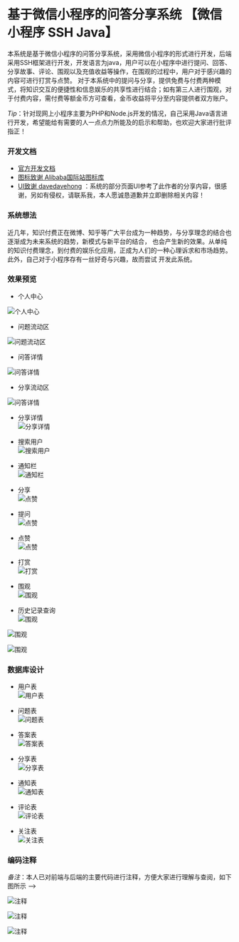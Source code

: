 # 基于微信小程序的问答分享系统 【微信小程序 SSH  Java】  

   本系统是基于微信小程序的问答分享系统，采用微信小程序的形式进行开发，后端采用SSH框架进行开发，开发语言为java，用户可以在小程序中进行提问、回答、分享故事、评论、围观以及充值收益等操作，在围观的过程中，用户对于感兴趣的内容可进行打赏与点赞。
   对于本系统中的提问与分享，提供免费与付费两种模式，将知识交互的便捷性和信息娱乐的共享性进行结合；如有第三人进行围观，对于付费内容，需付费等额金币方可查看，金币收益将平分至内容提供者双方账户。

   *Tip*：针对现网上小程序主要为PHP和Node.js开发的情况，自己采用Java语言进行开发，希望能给有需要的人一点点力所能及的启示和帮助，也欢迎大家进行批评指正！

### 开发文档

- [官方开发文档](https://mp.weixin.qq.com/debug/wxadoc/dev/)
- [图标致谢 Alibaba国际站图标库](http://iconfont.cn/collections/detail?spm=a313x.7781069.1998910419.de12df413&cid=31)
- [UI致谢 davedavehong](https://github.com/davedavehong/fenda-mock) ：系统的部分页面UI参考了此作者的分享内容，很感谢，另如有侵权，请联系我，本人愿诚恳道歉并立即删除相关内容！

### 系统想法

   近几年，知识付费正在微博、知乎等广大平台成为一种趋势，与分享理念的结合也逐渐成为未来系统的趋势，新模式与新平台的结合，
也会产生新的效果。从单纯的知识付费理念，到付费的娱乐化应用，正成为人们的一种心理诉求和市场趋势。此外，自己对于小程序存有一丝好奇与兴趣，故而尝试
开发此系统。

### 效果预览

- 个人中心  

![个人中心](https://github.com/Zhangxuan-Xing/Question-and-answer-Sharing-System/blob/master/Rendering/Mine.png)

- 问题流动区  

![问题流动区](https://github.com/Zhangxuan-Xing/Question-and-answer-Sharing-System/blob/master/Rendering/quesInfo.png)

- 问答详情  

![问答详情](https://github.com/Zhangxuan-Xing/Question-and-answer-Sharing-System/blob/master/Rendering/quesAndAns.png)

- 分享流动区  

![问答详情](https://github.com/Zhangxuan-Xing/Question-and-answer-Sharing-System/blob/master/Rendering/Look.png)

- 分享详情  
![分享详情](https://github.com/Zhangxuan-Xing/Question-and-answer-Sharing-System/blob/master/Rendering/story.png)

- 搜索用户  
![搜索用户](https://github.com/Zhangxuan-Xing/Question-and-answer-Sharing-System/blob/master/Rendering/person.png)

- 通知栏  
![通知栏](https://github.com/Zhangxuan-Xing/Question-and-answer-Sharing-System/blob/master/Rendering/message.png)

- 分享  
![点赞](https://github.com/Zhangxuan-Xing/Question-and-answer-Sharing-System/blob/master/Rendering/Share.png)

- 提问  
![点赞](https://github.com/Zhangxuan-Xing/Question-and-answer-Sharing-System/blob/master/Rendering/ques.png)

- 点赞  
![点赞](https://github.com/Zhangxuan-Xing/Question-and-answer-Sharing-System/blob/master/Rendering/reward.png)

- 打赏  
![打赏](https://github.com/Zhangxuan-Xing/Question-and-answer-Sharing-System/blob/master/Rendering/give.png)

- 围观  
![围观](https://github.com/Zhangxuan-Xing/Question-and-answer-Sharing-System/blob/master/Rendering/pay.png)

- 历史记录查询  
![围观](https://github.com/Zhangxuan-Xing/Question-and-answer-Sharing-System/blob/master/Rendering/ansHistory.png)

![围观](https://github.com/Zhangxuan-Xing/Question-and-answer-Sharing-System/blob/master/Rendering/shareHistory.png)

![围观](https://github.com/Zhangxuan-Xing/Question-and-answer-Sharing-System/blob/master/Rendering/quesHis.png)





### 数据库设计

- 用户表  
![用户表](https://github.com/Zhangxuan-Xing/Question-and-answer-Sharing-System/blob/master/Rendering/sqlUser.png)

- 问题表  
![问题表](https://github.com/Zhangxuan-Xing/Question-and-answer-Sharing-System/blob/master/Rendering/sqlQues.png)

- 答案表  
![答案表](https://github.com/Zhangxuan-Xing/Question-and-answer-Sharing-System/blob/master/Rendering/sqlAns.png)

- 分享表  
![分享表](https://github.com/Zhangxuan-Xing/Question-and-answer-Sharing-System/blob/master/Rendering/sqlShare.png)

- 通知表  
![通知表](https://github.com/Zhangxuan-Xing/Question-and-answer-Sharing-System/blob/master/Rendering/sqlMess.png)

- 评论表  
![评论表](https://github.com/Zhangxuan-Xing/Question-and-answer-Sharing-System/blob/master/Rendering/sqlCom.png)

- 关注表  
![关注表](https://github.com/Zhangxuan-Xing/Question-and-answer-Sharing-System/blob/master/Rendering/sqlFollow.png)

### 编码注释
   *备注*：本人已对前端与后端的主要代码进行注释，方便大家进行理解与查阅，如下图所示    -->

![注释](https://github.com/Zhangxuan-Xing/Question-and-answer-Sharing-System/blob/master/Rendering/annotation1.png)   

![注释](https://github.com/Zhangxuan-Xing/Question-and-answer-Sharing-System/blob/master/Rendering/annotation2.png)   

![注释](https://github.com/Zhangxuan-Xing/Question-and-answer-Sharing-System/blob/master/Rendering/annotation3.png)
